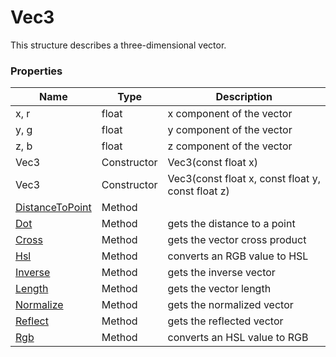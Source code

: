 # Vec3 #
This structure describes a three-dimensional vector.

### Properties ###
| Name | Type | Description |
| - | - | - |
| x, r | float | x component of the vector |
| y, g | float | y component of the vector |
| z, b | float | z component of the vector |
| Vec3 | Constructor | Vec3(const float x) |
| Vec3 | Constructor | Vec3(const float x, const float y, const float z)|
| [DistanceToPoint](Vec3_DistanceToPoint.md) | Method | |
| [Dot](Vec3_Dot.md) | Method | gets the distance to a point |
| [Cross](Vec3_Cross.md) | Method | gets the vector cross product |
| [Hsl](Vec3_Hsl) | Method | converts an RGB value to HSL |
| [Inverse](Vec3_Inverse.md) | Method | gets the inverse vector |
| [Length](Vec3_Length.md) | Method | gets the vector length |
| [Normalize](Vec3_Normalize.md) | Method | gets the normalized vector |
| [Reflect](Vec3_Reflect.md) | Method | gets the reflected vector |
| [Rgb](Vec3_Rgb) | Method | converts an HSL value to RGB |
